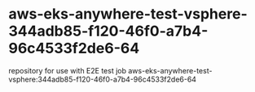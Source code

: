 # aws-eks-anywhere-test-vsphere-344adb85-f120-46f0-a7b4-96c4533f2de6-64
repository for use with E2E test job aws-eks-anywhere-test-vsphere:344adb85-f120-46f0-a7b4-96c4533f2de6-64
